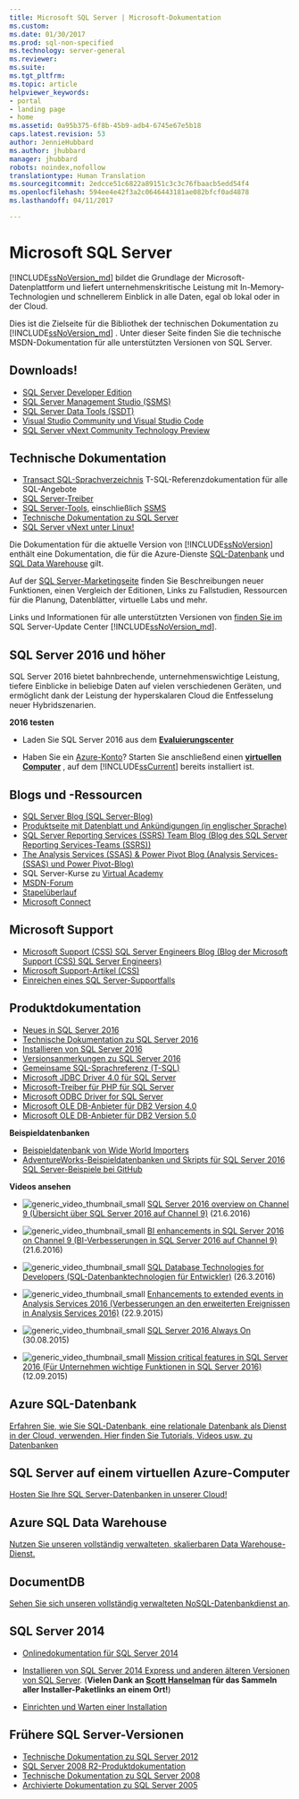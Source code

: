 ```yaml
---
title: Microsoft SQL Server | Microsoft-Dokumentation
ms.custom: 
ms.date: 01/30/2017
ms.prod: sql-non-specified
ms.technology: server-general
ms.reviewer: 
ms.suite: 
ms.tgt_pltfrm: 
ms.topic: article
helpviewer_keywords:
- portal
- landing page
- home
ms.assetid: 0a95b375-6f8b-45b9-adb4-6745e67e5b18
caps.latest.revision: 53
author: JennieHubbard
ms.author: jhubbard
manager: jhubbard
robots: noindex,nofollow
translationtype: Human Translation
ms.sourcegitcommit: 2edcce51c6822a89151c3c3c76fbaacb5edd54f4
ms.openlocfilehash: 594ee4e42f3a2c0646443181ae082bfcf0ad4878
ms.lasthandoff: 04/11/2017

---
```

# <a name="microsoft-sql-server"></a>Microsoft SQL Server
[!INCLUDE[ssNoVersion_md](../includes/ssnoversion-md.md)] bildet die Grundlage der Microsoft-Datenplattform und liefert unternehmenskritische Leistung mit In-Memory-Technologien und schnellerem Einblick in alle Daten, egal ob lokal oder in der Cloud.  
  
Dies ist die Zielseite für die Bibliothek der technischen Dokumentation zu [!INCLUDE[ssNoVersion_md](../includes/ssnoversion-md.md)] . Unter dieser Seite finden Sie die technische MSDN-Dokumentation für alle unterstützten Versionen von SQL Server.

## <a name="downloads"></a>Downloads!
- [SQL Server Developer Edition](https://my.visualstudio.com/downloads?q=sql%20server%20developer)
- [SQL Server Management Studio (SSMS)](http://go.microsoft.com/fwlink/?linkid=832812)
- [SQL Server Data Tools (SSDT)](https://msdn.microsoft.com/mt186501)
- [Visual Studio Community und Visual Studio Code](https://www.visualstudio.com/downloads/)
- [SQL Server vNext Community Technology Preview](http://go.microsoft.com/fwlink/?LinkID=829477)

## <a name="technical-documentation"></a>Technische Dokumentation 
-  [Transact SQL-Sprachverzeichnis](https://msdn.microsoft.com/library/dn198336.aspx) T-SQL-Referenzdokumentation für alle SQL-Angebote 
-  [SQL Server-Treiber](https://msdn.microsoft.com/library/mt654049(v=sql.1).aspx)
-  [SQL Server-Tools](https://msdn.microsoft.com/library/mt238365.aspx), einschließlich [SSMS](https://msdn.microsoft.com/library/hh213248.aspx)
 - [Technische Dokumentation zu SQL Server](https://msdn.microsoft.com/library/ms130214.aspx)
 - [SQL Server vNext unter Linux!](https://docs.microsoft.com/en-us/sql/linux/)
  
Die Dokumentation für die aktuelle Version von [!INCLUDE[ssNoVersion](../includes/ssnoversion-md.md)] enthält eine Dokumentation, die für die Azure-Dienste  [SQL-Datenbank](https://docs.microsoft.com/en-us/azure/sql-database/) und  [SQL Data Warehouse](https://docs.microsoft.com/en-us/azure/sql-data-warehouse/) gilt.  
  
Auf der [SQL Server-Marketingseite](https://www.microsoft.com/server-cloud/products/sql-server/) finden Sie Beschreibungen neuer Funktionen, einen Vergleich der Editionen, Links zu Fallstudien, Ressourcen für die Planung, Datenblätter, virtuelle Labs und mehr.  
 
Links und Informationen für alle unterstützten Versionen von [finden Sie im](https://msdn.microsoft.com/library/ff803383.aspx) SQL Server-Update Center [!INCLUDE[ssNoVersion_md](../includes/ssnoversion-md.md)].
  
## <a name="sql-server-2016-and-later"></a>SQL Server 2016 und höher
SQL Server 2016 bietet bahnbrechende, unternehmenswichtige Leistung, tiefere Einblicke in beliebige Daten auf vielen verschiedenen Geräten, und ermöglicht dank der Leistung der hyperskalaren Cloud die Entfesselung neuer Hybridszenarien.  
 
**2016 testen**  

  -    Laden Sie SQL Server 2016 aus dem **[Evaluierungscenter](https://www.microsoft.com/en-us/evalcenter/evaluate-sql-server-2016)**   
    
-   Haben Sie ein [Azure-Konto](https://azure.microsoft.com/en-us/free/)?  Starten Sie anschließend einen **[virtuellen Computer](https://azure.microsoft.com/en-us/marketplace/partners/microsoft/sqlserver2016rtmenterprisewindowsserver2012r2/?wt.mc_id=sqL16_vm)** , auf dem [!INCLUDE[ssCurrent](../includes/sscurrent-md.md)] bereits installiert ist.

## <a name="blogs-and-resources"></a>Blogs und -Ressourcen  
  
- [SQL Server Blog (SQL Server-Blog)](https://blogs.technet.microsoft.com/dataplatforminsider/) 
- [Produktseite mit Datenblatt und Ankündigungen (in englischer Sprache)](https://www.microsoft.com/en-us/server-cloud/products/sql-server-2016/)  
- [SQL Server Reporting Services (SSRS) Team Blog (Blog des SQL Server Reporting Services-Teams (SSRS))](https://blogs.msdn.microsoft.com/sqlrsteamblog/)  
- [The Analysis Services (SSAS) & Power Pivot Blog (Analysis Services- (SSAS) und Power Pivot-Blog)](http://blogs.msdn.com/b/analysisservices/)  
- SQL Server-Kurse zu [Virtual Academy](https://mva.microsoft.com/product-training/sql-server#!lang=1033)
- [MSDN-Forum](https://social.msdn.microsoft.com/Forums/sqlserver/en-US/home?forum=SQLServer2016)
- [Stapelüberlauf](http://stackoverflow.com/questions/tagged/sql-server-2016)
- [Microsoft Connect](https://connect.microsoft.com/SQLServer/Feedback)

## <a name="microsoft-support"></a>Microsoft Support
- [Microsoft Support (CSS) SQL Server Engineers Blog (Blog der Microsoft Support (CSS) SQL Server Engineers)](https://blogs.msdn.microsoft.com/psssql/)
- [Microsoft Support-Artikel (CSS)](https://support.microsoft.com/search?query=sql%20server%20kb)
- [Einreichen eines SQL Server-Supportfalls](https://support.microsoft.com/en-us/assistedsupportproducts)

## <a name="product-documentation"></a>Produktdokumentation  
  
- [Neues in SQL Server 2016](http://msdn.microsoft.com/library/bb500435(v=sql.130).aspx)  
- [Technische Dokumentation zu SQL Server 2016](http://msdn.microsoft.com/library/ms130214(v=sql.130).aspx)  
- [Installieren von SQL Server 2016](https://msdn.microsoft.com/library/bb500395(v=sql.130).aspx)  
- [Versionsanmerkungen zu SQL Server 2016](http://msdn.microsoft.com/library/dn876712.aspx)
- [Gemeinsame SQL-Sprachreferenz (T-SQL)](https://msdn.microsoft.com/library/dn198336.aspx)
- [Microsoft JDBC Driver 4.0 für SQL Server](https://msdn.microsoft.com/library/dn197841(v=sql.10).aspx)  
- [Microsoft-Treiber für PHP für SQL Server](https://msdn.microsoft.com/library/dn865013.aspx)  
- [Microsoft ODBC Driver for SQL Server](https://msdn.microsoft.com/library/jj730308.aspx)  
- [Microsoft OLE DB-Anbieter für DB2 Version 4.0](https://msdn.microsoft.com/library/dn197844(v=sql.10).aspx)  
- [Microsoft OLE DB-Anbieter für DB2 Version 5.0](https://msdn.microsoft.com/library/dn539024(v=sql.10).aspx)   
  
**Beispieldatenbanken**  
- [Beispieldatenbank von Wide World Importers](https://msdn.microsoft.com/library/mt734199(v=sql.1).aspx)  
- [AdventureWorks-Beispieldatenbanken und Skripts für SQL Server 2016](https://www.microsoft.com/en-us/download/details.aspx?id=49502) 
  [SQL Server-Beispiele bei GitHub](https://github.com/Microsoft/sql-server-samples) 
  
**Videos ansehen**  
  
- ![generic_video_thumbnail_small](../release-notes/media/generic-video-thumbnail-small.png "generic_video_thumbnail_small") [SQL Server 2016 overview on Channel 9 (Übersicht über SQL Server 2016 auf Channel 9)](https://channel9.msdn.com/Blogs/SQL-Server-2016-Training-Kit/SQL-Server-2016-Overview) (21.6.2016) 

- ![generic_video_thumbnail_small](../release-notes/media/generic-video-thumbnail-small.png "generic_video_thumbnail_small") [BI enhancements in SQL Server 2016 on Channel 9 (BI-Verbesserungen in SQL Server 2016 auf Channel 9)](https://channel9.msdn.com/Blogs/SQL-Server-2016-Training-Kit/SQL-Server-2016-BI) (21.6.2016) 

- ![generic_video_thumbnail_small](../release-notes/media/generic-video-thumbnail-small.png "generic_video_thumbnail_small") [SQL Database Technologies for Developers (SQL-Datenbanktechnologien für Entwickler)](https://azure.microsoft.com/en-us/documentation/videos/build-2016-sql-database-technologies-for-developers/) (26.3.2016) 
  
-   ![generic_video_thumbnail_small](../release-notes/media/generic-video-thumbnail-small.png "generic_video_thumbnail_small") [Enhancements to extended events in Analysis Services 2016 (Verbesserungen an den erweiterten Ereignissen in Analysis Services 2016)](http://www.bing.com/videos/search?&q=videos+sql+server+2016&qft=+filterui:videoage-lt43200&FORM=R5VR7#view=detail&mid=388327436B71D09834F9388327436B71D09834F9) (22.9.2015)  
  
-   ![generic_video_thumbnail_small](../release-notes/media/generic-video-thumbnail-small.png "generic_video_thumbnail_small") [SQL Server 2016 Always On](https://www.bing.com/videos/search?q=videos+sql+server+2016&qpvt=videos+sql+server+2016&form=VDRE&first=1#view=detail&mid=E565AF533DECAC602524E565AF533DECAC602524) (30.08.2015)
  
-   ![generic_video_thumbnail_small](../release-notes/media/generic-video-thumbnail-small.png "generic_video_thumbnail_small") [Mission critical features in SQL Server 2016 (Für Unternehmen wichtige Funktionen in SQL Server 2016)](https://www.bing.com/videos/search?q=videos+sql+server+2016&qpvt=videos+sql+server+2016&FORM=VDRE#view=detail&mid=D14F00345E5B8B7E0DBBD14F00345E5B8B7E0DBB) (12.09.2015)
  
## <a name="azure-sql-database"></a>Azure SQL-Datenbank  
[Erfahren Sie, wie Sie SQL-Datenbank, eine relationale Datenbank als Dienst in der Cloud, verwenden. Hier finden Sie Tutorials, Videos usw. zu Datenbanken ](https://azure.microsoft.com/en-us/documentation/services/sql-database/)  

## <a name="sql-server-on-an-azure-virtual-machine"></a>SQL Server auf einem virtuellen Azure-Computer
[Hosten Sie Ihre SQL Server-Datenbanken in unserer Cloud!](https://azure.microsoft.com/documentation/articles/virtual-machines-windows-sql-server-iaas-overview/)

## <a name="azure-sql-data-warehouse"></a>Azure SQL Data Warehouse
[Nutzen Sie unseren vollständig verwalteten, skalierbaren Data Warehouse-Dienst.](https://azure.microsoft.com/documentation/services/sql-data-warehouse/)
## <a name="documentdb"></a>DocumentDB
[Sehen Sie sich unseren vollständig verwalteten NoSQL-Datenbankdienst an](https://azure.microsoft.com/documentation/services/documentdb/).

 ## <a name="sql-server-2014"></a>SQL Server 2014  
  
-   [Onlinedokumentation für SQL Server 2014](https://msdn.microsoft.com/library/ms130214(v=sql.120).aspx)
  
-   [Installieren von SQL Server 2014 Express und anderen älteren Versionen von SQL Server](http://www.hanselman.com/blog/DownloadSQLServerExpress.aspx). (**Vielen Dank an [Scott Hanselman](http://www.hanselman.com/) für das Sammeln aller Installer-Paketlinks an einem Ort!**)
  
-   [Einrichten und Warten einer Installation](https://msdn.microsoft.com/library/dn236449(v=sql.120).aspx)
  
    
## <a name="earlier-sql-server-versions"></a>Frühere SQL Server-Versionen  
- [Technische Dokumentation zu SQL Server 2012](https://technet.microsoft.com/library/bb418433(v=sql.10).aspx)  
- [SQL Server 2008 R2-Produktdokumentation](https://msdn.microsoft.com/library/hh278298(v=sql.10).aspx)  
- [Technische Dokumentation zu SQL Server 2008](https://msdn.microsoft.com/library/hh994727(v=sql.10).aspx) 
- [Archivierte Dokumentation zu SQL Server 2005](https://msdn.microsoft.com/library/hh278313(v=sql.10).aspx)
